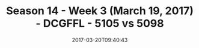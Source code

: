 ---
title: Season 14 - Week 3 (March 19, 2017) - DCGFFL - 5105 vs 5098
teams_score:
- team: 5105
  score: 12
- team: 5098
  score: 46
mvp: Nolan, Austin Plier
game-ball: Austin, Christine
season: 14
week: 3
date: '2017-03-20T09:40:43'
pageid: season-14-week-3-march-19-2017-5105-vs-5098
---